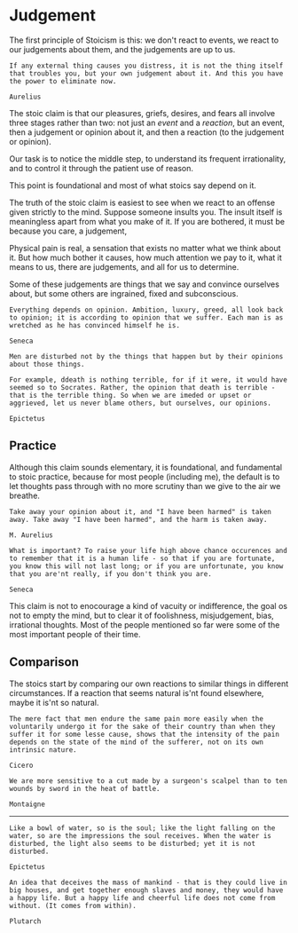 # Judgement

The first principle of Stoicism is this: 
    we don't react to events, we react to our judgements about them, and the judgements are up to us. 
    
```
If any external thing causes you distress, it is not the thing itself that troubles you, but your own judgement about it. And this you have the power to eliminate now. 

Aurelius
```

The stoic claim is that our pleasures, griefs, desires, and fears all involve three stages rather than two: not just an _event_ and a _reaction_, but an event, then a judgement or opinion about it, and then a reaction (to the judgement or opinion). 

Our task is to notice the middle step, to understand its frequent irrationality, and to control it through the patient use of reason.

This point is foundational and most of what stoics say depend on it.

The truth of the stoic claim is easiest to see when we react to an offense given strictly to the mind. Suppose someone insults you. The insult itself is meaningless apart from what you make of it. If you are bothered, it must be because you care, a judgement,

Physical pain is real, a sensation that exists no matter what we think about it. But how much bother it causes, how much attention we pay to it, what it means to us, there are judgements, and all for us to determine.

Some of these judgements are things that we say and convince ourselves about, but some others are ingrained, fixed and subconscious.


```
Everything depends on opinion. Ambition, luxury, greed, all look back to opinion; it is according to opinion that we suffer. Each man is as wretched as he has convinced himself he is.

Seneca
```

```
Men are disturbed not by the things that happen but by their opinions about those things. 

For example, ddeath is nothing terrible, for if it were, it would have seemed so to Socrates. Rather, the opinion that death is terrible - that is the terrible thing. So when we are imeded or upset or aggrieved, let us never blame others, but ourselves, our opinions.

Epictetus
```

## Practice

Although this claim sounds elementary, it is foundational, and fundamental to stoic practice, because for most people (including me), the default is to let thoughts pass through with no more scrutiny than we give to the air we breathe.

```
Take away your opinion about it, and "I have been harmed" is taken away. Take away "I have been harmed", and the harm is taken away.

M. Aurelius
```

```
What is important? To raise your life high above chance occurences and to remember that it is a human life - so that if you are fortunate, you know this will not last long; or if you are unfortunate, you know that you are'nt really, if you don't think you are.

Seneca
```

This claim is not to enocourage a kind of vacuity or indifference, the goal os not to empty the mind, but to clear it of foolishness, misjudgement, bias, irrational thoughts. Most of the people mentioned so far were some of the most important people of their time.

## Comparison

The stoics start by comparing our own reactions to similar things in different circumstances. If a reaction that seems natural is'nt found elsewhere, maybe it is'nt so natural.

```
The mere fact that men endure the same pain more easily when the voluntarily undergo it for the sake of their country than when they suffer it for some lesse cause, shows that the intensity of the pain depends on the state of the mind of the sufferer, not on its own intrinsic nature.

Cicero
```

```
We are more sensitive to a cut made by a surgeon's scalpel than to ten wounds by sword in the heat of battle. 

Montaigne
```

***

```
Like a bowl of water, so is the soul; like the light falling on the water, so are the impressions the soul receives. When the water is disturbed, the light also seems to be disturbed; yet it is not disturbed.

Epictetus
```

```
An idea that deceives the mass of mankind - that is they could live in big houses, and get together enough slaves and money, they would have a happy life. But a happy life and cheerful life does not come from without. (It comes from within).

Plutarch
```